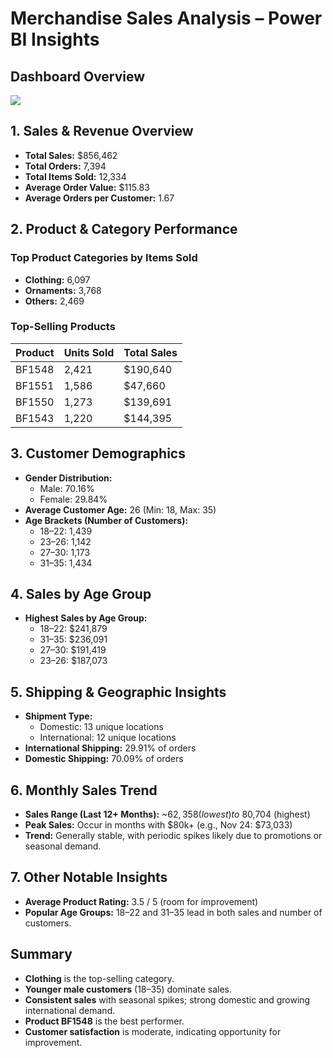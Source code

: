# Merchandise Sales Analysis – Power BI Insights

## Dashboard Overview

<img src="images/calls dashboard.png"/>

## 1. Sales & Revenue Overview
- **Total Sales:** $856,462
- **Total Orders:** 7,394
- **Total Items Sold:** 12,334
- **Average Order Value:** $115.83
- **Average Orders per Customer:** 1.67

## 2. Product & Category Performance
### Top Product Categories by Items Sold
- **Clothing:** 6,097
- **Ornaments:** 3,768
- **Others:** 2,469

### Top-Selling Products
| Product  | Units Sold | Total Sales   |
|----------|------------|--------------|
| BF1548   | 2,421      | $190,640     |
| BF1551   | 1,586      | $47,660      |
| BF1550   | 1,273      | $139,691     |
| BF1543   | 1,220      | $144,395     |

## 3. Customer Demographics
- **Gender Distribution:**
  - Male: 70.16%
  - Female: 29.84%
- **Average Customer Age:** 26 (Min: 18, Max: 35)
- **Age Brackets (Number of Customers):**
  - 18–22: 1,439
  - 23–26: 1,142
  - 27–30: 1,173
  - 31–35: 1,434

## 4. Sales by Age Group
- **Highest Sales by Age Group:**
  - 18–22: $241,879
  - 31–35: $236,091
  - 27–30: $191,419
  - 23–26: $187,073

## 5. Shipping & Geographic Insights
- **Shipment Type:**
  - Domestic: 13 unique locations
  - International: 12 unique locations
- **International Shipping:** 29.91% of orders
- **Domestic Shipping:** 70.09% of orders

## 6. Monthly Sales Trend
- **Sales Range (Last 12+ Months):** ~$62,358 (lowest) to ~$80,704 (highest)
- **Peak Sales:** Occur in months with $80k+ (e.g., Nov 24: $73,033)
- **Trend:** Generally stable, with periodic spikes likely due to promotions or seasonal demand.

## 7. Other Notable Insights
- **Average Product Rating:** 3.5 / 5 (room for improvement)
- **Popular Age Groups:** 18–22 and 31–35 lead in both sales and number of customers.


## Summary
- **Clothing** is the top-selling category.
- **Younger male customers** (18–35) dominate sales.
- **Consistent sales** with seasonal spikes; strong domestic and growing international demand.
- **Product BF1548** is the best performer.
- **Customer satisfaction** is moderate, indicating opportunity for improvement.


